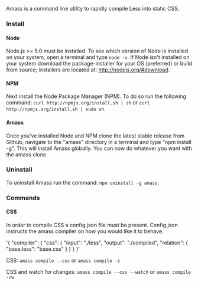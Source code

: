 Amass is a command line utility to rapidly compile Less into static CSS.

### Install

#### Node

Node.js >= 5.0 must be installed. To see which version of Node is installed on your system, open a terminal and type `node -v`. If Node isn't installed on your system download the package-installer for your OS (preferred) or build from source; installers are located at: http://nodejs.org/#download.

#### NPM

Next install the Node Package Manager (NPM). To do so run the following command: `curl http://npmjs.org/install.sh | sh` or `curl http://npmjs.org/install.sh | sudo sh`.

#### Amass

Once you've installed Node and NPM clone the latest stable release from Github, navigate to the "amass" directory in a terminal and type "npm install -g". This will install Amass globally. You can now do whatever you want with the amass clone.

### Uninstall

To uninstall Amass run the command: `npm uninstall -g amass`.

### Commands

#### CSS

In order to compile CSS a config.json file must be present. Config.json instructs the amass compiler on how you would like it to behave.

'{ "compiler": {
    "css": {
      "input": "./less",
      "output": "./compiled",
      "relation": {
        "base.less": "base.css"
      }
    }
  }
}'

CSS: `amass compile --css` or `amass compile -c`

CSS and watch for changes: `amass compile --css --watch` or `amass compile -cw`
